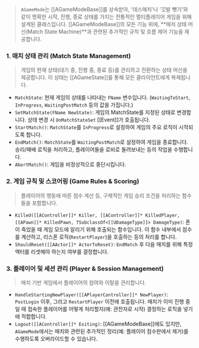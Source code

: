 
> `AGameMode`는 [[AGameModeBase]]를 상속받아, '데스매치'나 '깃발 뺏기'와 같이 명확한 시작, 진행, 종료 상태를 가지는 전통적인 멀티플레이어 게임을 위해 설계된 클래스입니다. [[AGameModeBase]]의 모든 기능 위에, **매치 상태 머신(Match State Machine)**과 관련된 추가적인 규칙 및 흐름 제어 기능을 제공합니다.

### **1. 매치 상태 관리 (Match State Management)**
> 게임의 현재 상태(대기 중, 진행 중, 종료 등)를 관리하고 전환하는 상태 머신을 제공합니다. 이 상태는 [[AGameState]]를 통해 모든 클라이언트에게 복제됩니다.
* `MatchState`: 
	현재 게임의 상태를 나타내는 `FName` 변수입니다. (`WaitingToStart`, `InProgress`, `WaitingPostMatch` 등의 값을 가집니다.)
* `SetMatchState(FName NewState)`:
	게임의 MatchState를 지정된 상태로 변경합니다. 상태 변경 시 `OnMatchStateSet` [[Event]]가 호출됩니다.
* `StartMatch()`:
	`MatchState`를 `InProgress`로 설정하여 게임의 주요 로직이 시작되도록 합니다.
* `EndMatch()`:
	`MatchState`를 `WaitingPostMatch`로 설정하여 게임을 종료합니다. 승리/패배 로직을 처리하고, 플레이어들을 로비로 돌려보내는 등의 작업을 수행합니다.
* `AbortMatch()`:
	게임을 비정상적으로 중단시킵니다.

### **2. 게임 규칙 및 스코어링 (Game Rules & Scoring)**
> 플레이어의 행동에 따른 점수 계산 등, 구체적인 게임 승리 조건을 처리하는 함수들을 포함합니다.
* `Killed([[AController]]* Killer, [[AController]]* KilledPlayer, [[APawn]]* KilledPawn, TSubclassOf<[[UDamageType]]> DamageType)`:
	폰이 죽었을 때 게임 모드에 알리기 위해 호출되는 함수입니다. 이 함수 내부에서 점수를 계산하고, 리스폰 로직(`RestartPlayer`)을 호출하는 등의 처리를 합니다.
* `ShouldReset([[AActor]]* ActorToReset)`:
	`EndMatch` 후 다음 매치를 위해 특정 액터를 리셋해야 하는지 여부를 결정합니다.

### **3. 플레이어 및 세션 관리 (Player & Session Management)**
> 매치 기반 게임에서 플레이어의 참여와 이탈을 관리합니다.
* `HandleStartingNewPlayer([[APlayerController]]* NewPlayer)`:
	`PostLogin` 이후, 그리고 `RestartPlayer` 이전에 호출됩니다. 매치가 이미 진행 중일 때 접속한 플레이어를 어떻게 처리할지(예: 관전자로 시작) 결정하는 로직을 넣기에 적합합니다.
* `Logout([[AController]]* Exiting)`:
	[[AGameModeBase]]에도 있지만, `AGameMode`에서는 매치와 관련된 추가적인 정리(예: 플레이어 점수판에서 제거)를 수행하도록 오버라이드할 수 있습니다.
